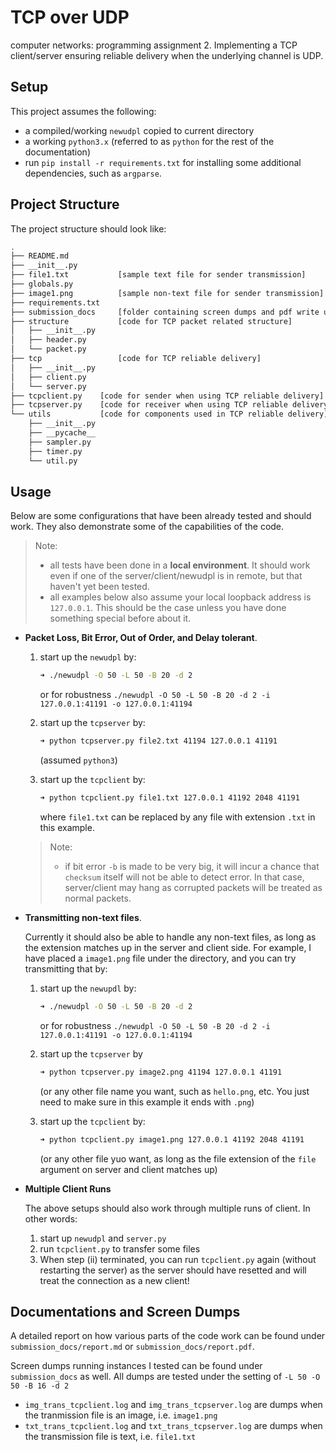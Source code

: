 # TCP over UDP
computer networks: programming assignment 2. Implementing a TCP client/server ensuring reliable delivery when the underlying channel is UDP.

## Setup

This project assumes the following:
- a compiled/working `newudpl` copied to current directory
- a working `python3.x` (referred to as `python` for the rest of the documentation)
- run `pip install -r requirements.txt` for installing some additional dependencies, such as `argparse`.
  
## Project Structure

The project structure should look like:
```bash
.
├── README.md
├── __init__.py
├── file1.txt			[sample text file for sender transmission]
├── globals.py
├── image1.png			[sample non-text file for sender transmission]
├── requirements.txt
├── submission_docs		[folder containing screen dumps and pdf write up]
├── structure			[code for TCP packet related structure]
│   ├── __init__.py
│   ├── header.py
│   └── packet.py
├── tcp					[code for TCP reliable delivery]
│   ├── __init__.py
│   ├── client.py
│   └── server.py
├── tcpclient.py	[code for sender when using TCP reliable delivery]
├── tcpserver.py	[code for receiver when using TCP reliable delivery]
└── utils			[code for components used in TCP reliable delivery]
    ├── __init__.py
    ├── __pycache__
    ├── sampler.py
    ├── timer.py
    └── util.py
```

## Usage
Below are some configurations that have been already tested and should work. They also demonstrate some of the capabilities of the code. 

> Note: 
> 
> - all tests have been done in a **local environment**. It should work even if one of the server/client/newudpl is in remote, but that haven't yet been tested.
> - all examples below also assume your local loopback address is `127.0.0.1`. This should be the case unless you have done something special before about it.
-  **Packet Loss, Bit Error, Out of Order, and Delay tolerant**.
    1. start up the `newudpl` by:
        
		```bash
		➜ ./newudpl -O 50 -L 50 -B 20 -d 2
		```

		or for robustness `./newudpl -O 50 -L 50 -B 20 -d 2 -i 127.0.0.1:41191 -o 127.0.0.1:41194`
    2. start up the `tcpserver` by:
		```bash
		➜ python tcpserver.py file2.txt 41194 127.0.0.1 41191
		```
		(assumed `python3`)
    3. start up the `tcpclient` by:
		```bash
		➜ python tcpclient.py file1.txt 127.0.0.1 41192 2048 41191
		```
		where `file1.txt` can be replaced by any file with extension `.txt` in this example.
	
	> Note:
	> - if bit error `-b` is made to be very big, it will incur a chance that `checksum` itself will not be able to detect error. In that case, server/client may hang as corrupted packets will be treated as normal packets.
-  **Transmitting non-text files**.
    
    Currently it should also be able to handle any non-text files, as long as the extension matches up in the server and client side. For example, I have placed a `image1.png` file under the directory, and you can try transmitting that by:
    1. start up the `newupdl` by:

		```bash
		➜ ./newudpl -O 50 -L 50 -B 20 -d 2
		```
		or for robustness `./newudpl -O 50 -L 50 -B 20 -d 2 -i 127.0.0.1:41191 -o 127.0.0.1:41194`
    2. start up the `tcpserver` by
		```bash
		➜ python tcpserver.py image2.png 41194 127.0.0.1 41191
		```
		(or any other file name you want, such as `hello.png`, etc. You just need to make sure in this example it ends with `.png`)
    3. start up the `tcpclient` by:
		```bash
		➜ python tcpclient.py image1.png 127.0.0.1 41192 2048 41191
		```
		(or any other file yuo want, as long as the file extension of the `file` argument on server and client matches up)
- **Multiple Client Runs**
  
  The above setups should also work through multiple runs of client. In other words:

  1. start up `newudpl` and `server.py`
  2. run `tcpclient.py` to transfer some files
  3. When step (ii) terminated, you can run `tcpclient.py` again (without restarting the server) as the server should have resetted and will treat the connection as a new client!

## Documentations and Screen Dumps
A detailed report on how various parts of the code work can be found under `submission_docs/report.md` or `submission_docs/report.pdf`.

Screen dumps running instances I tested can be found under `submission_docs` as well. All dumps are tested under the setting of `-L 50 -O 50 -B 16 -d 2`

- `img_trans_tcpclient.log` and `img_trans_tcpserver.log` are dumps when the tranmission file is an image, i.e. `image1.png`
- `txt_trans_tcpclient.log` and `txt_trans_tcpserver.log` are dumps when the transmission file is text, i.e. `file1.txt`
